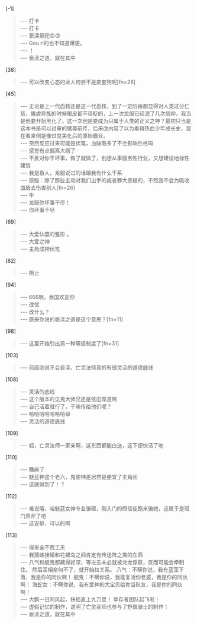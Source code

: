 
[-1] 
>--- 打卡<br>
>--- 打卡<br>
>--- 亵渎祭祀😍😍<br>
>--- Gou ri的也不知道爆更。<br>
>--- ！<br>
>--- 亵渎之道，就在其中<br>

[38] 
>--- 可以改变心态的龙人何尝不是皮套狗呢[fn=26]<br>

[45] 
>--- 无论是上一代血核还是这一代血核，到了一定阶段都显得对人类过分仁慈，屠虐异族的时候眼皮都不带眨的，上一次龙服已经泯了几次信仰，我当是他要开始黑化了。这一次他是要成为只属于人类的正义之神？最初只当是这本书是可以过审的魔尊前传，后来改内容了以为看得热血少年成长史，现在看来倒是像过度美化后的原始霸业。<br>
>--- 突然反应过来可能是伏笔，血脉吸多了不会影响性格吗<br>
>--- 感觉有点偏离大纲了<br>
>--- 不反对你干坏事，做了就做了，别想从事服务性行业，又想建设地标性建筑<br>
>--- 我是鱼人，龙服说过的话跟我有什么干系<br>
>--- 原版：除了那些主动对我们出手的或者罪大恶极的，不然我不会为吸收血脉去伤害别人[fn=26]<br>
>--- 牛<br>
>--- 龙服你坏事干尽！<br>
>--- 你坏事干尽<br>

[69] 
>--- 大爱仙盟的雏形 。<br>
>--- 大爱之神<br>
>--- 主角成神伏笔<br>

[82] 
>--- 阻止<br>

[94] 
>--- 666啊，泰国欢迎你<br>
>--- 改信<br>
>--- 改什么？<br>
>--- 原来你说的亵渎之道是这个意思？[fn=11]<br>

[98] 
>--- 这里开始引出另一种等级制度了[fn=31]<br>

[103] 
>--- 前面刚说不会亵渎，亡灵法师真的有很灵活的道德底线<br>

[108] 
>--- 灵活的底线<br>
>--- 这个版本的见鬼大师兄还是依旧厚道啊<br>
>--- 自己活着就行了，干嘛传给他们呢？<br>
>--- 哈哈哈哈哈哈哈😄<br>
>--- 灵活的道德底线<br>

[109] 
>--- 呱，亡灵法师一家亲啊，这东西都能白送，这下便快活了吔<br>

[110] 
>--- 賺麻了<br>
>--- 魅蓝神这个老六，鬼使神差居然是便宜了主角团<br>
>--- 这就得到了！？<br>

[112] 
>--- 难说哦，咱魅蓝女神专业骗砸，刚入门的假信徒跑来骗她，这属于是班门弄斧了吧<br>
>--- 这安排，可以的啊<br>

[113] 
>--- 得来全不费工夫<br>
>--- 我猜嫁接镇和花裙岛之间肯定有传送阵之类的东西<br>
>--- 八气和舰鬼都藏得好深，等进去未必就被龙龙俘获，反而可能会牵制住。
然后互相奈何不了，就开始拉关系。
八气：不瞒你说，我有蓝藻下落，我是你的同伙啊！
舰鬼：不瞒你说，我能复活你老婆，我是你的同伙啊！
海蛇女：不瞒你说，我有爱神的大宝贝给你当队友，我是你的同伙啊！<br>
>--- 大鹏一日同风起，扶摇直上九万里！
幸存者团队起飞啦！<br>
>--- 虚假记忆的制作，说明了亡灵巫师也参与了野兽骑士的制作！<br>
>--- 亵渎之道，就在其中<br>
